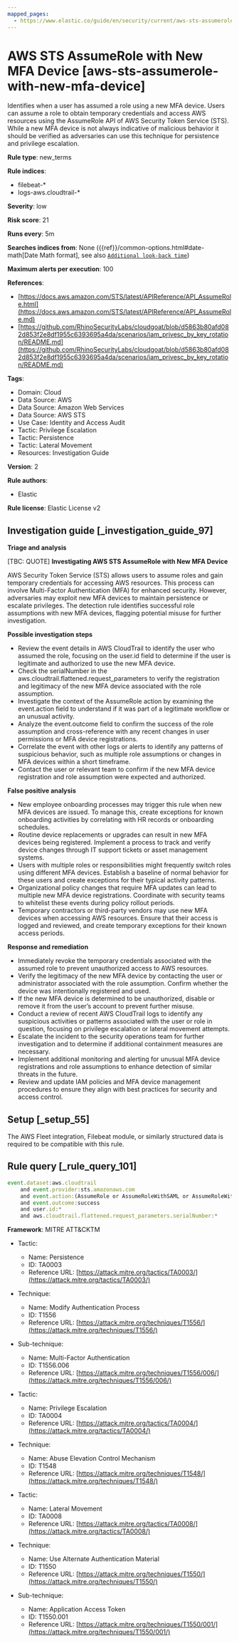```yaml
---
mapped_pages:
  - https://www.elastic.co/guide/en/security/current/aws-sts-assumerole-with-new-mfa-device.html
---
```


# AWS STS AssumeRole with New MFA Device [aws-sts-assumerole-with-new-mfa-device]

Identifies when a user has assumed a role using a new MFA device. Users can assume a role to obtain temporary credentials and access AWS resources using the AssumeRole API of AWS Security Token Service (STS). While a new MFA device is not always indicative of malicious behavior it should be verified as adversaries can use this technique for persistence and privilege escalation.

**Rule type**: new_terms

**Rule indices**:

* filebeat-*
* logs-aws.cloudtrail-*

**Severity**: low

**Risk score**: 21

**Runs every**: 5m

**Searches indices from**: None ({{ref}}/common-options.html#date-math[Date Math format], see also [`Additional look-back time`](docs-content://solutions/security/detect-and-alert/create-detection-rule.md#rule-schedule))

**Maximum alerts per execution**: 100

**References**:

* [https://docs.aws.amazon.com/STS/latest/APIReference/API_AssumeRole.html](https://docs.aws.amazon.com/STS/latest/APIReference/API_AssumeRole.md)
* [https://github.com/RhinoSecurityLabs/cloudgoat/blob/d5863b80afd082d853f2e8df1955c6393695a4da/scenarios/iam_privesc_by_key_rotation/README.md](https://github.com/RhinoSecurityLabs/cloudgoat/blob/d5863b80afd082d853f2e8df1955c6393695a4da/scenarios/iam_privesc_by_key_rotation/README.md)

**Tags**:

* Domain: Cloud
* Data Source: AWS
* Data Source: Amazon Web Services
* Data Source: AWS STS
* Use Case: Identity and Access Audit
* Tactic: Privilege Escalation
* Tactic: Persistence
* Tactic: Lateral Movement
* Resources: Investigation Guide

**Version**: 2

**Rule authors**:

* Elastic

**Rule license**: Elastic License v2

## Investigation guide [_investigation_guide_97]

**Triage and analysis**

[TBC: QUOTE]
**Investigating AWS STS AssumeRole with New MFA Device**

AWS Security Token Service (STS) allows users to assume roles and gain temporary credentials for accessing AWS resources. This process can involve Multi-Factor Authentication (MFA) for enhanced security. However, adversaries may exploit new MFA devices to maintain persistence or escalate privileges. The detection rule identifies successful role assumptions with new MFA devices, flagging potential misuse for further investigation.

**Possible investigation steps**

* Review the event details in AWS CloudTrail to identify the user who assumed the role, focusing on the user.id field to determine if the user is legitimate and authorized to use the new MFA device.
* Check the serialNumber in the aws.cloudtrail.flattened.request_parameters to verify the registration and legitimacy of the new MFA device associated with the role assumption.
* Investigate the context of the AssumeRole action by examining the event.action field to understand if it was part of a legitimate workflow or an unusual activity.
* Analyze the event.outcome field to confirm the success of the role assumption and cross-reference with any recent changes in user permissions or MFA device registrations.
* Correlate the event with other logs or alerts to identify any patterns of suspicious behavior, such as multiple role assumptions or changes in MFA devices within a short timeframe.
* Contact the user or relevant team to confirm if the new MFA device registration and role assumption were expected and authorized.

**False positive analysis**

* New employee onboarding processes may trigger this rule when new MFA devices are issued. To manage this, create exceptions for known onboarding activities by correlating with HR records or onboarding schedules.
* Routine device replacements or upgrades can result in new MFA devices being registered. Implement a process to track and verify device changes through IT support tickets or asset management systems.
* Users with multiple roles or responsibilities might frequently switch roles using different MFA devices. Establish a baseline of normal behavior for these users and create exceptions for their typical activity patterns.
* Organizational policy changes that require MFA updates can lead to multiple new MFA device registrations. Coordinate with security teams to whitelist these events during policy rollout periods.
* Temporary contractors or third-party vendors may use new MFA devices when accessing AWS resources. Ensure that their access is logged and reviewed, and create temporary exceptions for their known access periods.

**Response and remediation**

* Immediately revoke the temporary credentials associated with the assumed role to prevent unauthorized access to AWS resources.
* Verify the legitimacy of the new MFA device by contacting the user or administrator associated with the role assumption. Confirm whether the device was intentionally registered and used.
* If the new MFA device is determined to be unauthorized, disable or remove it from the user’s account to prevent further misuse.
* Conduct a review of recent AWS CloudTrail logs to identify any suspicious activities or patterns associated with the user or role in question, focusing on privilege escalation or lateral movement attempts.
* Escalate the incident to the security operations team for further investigation and to determine if additional containment measures are necessary.
* Implement additional monitoring and alerting for unusual MFA device registrations and role assumptions to enhance detection of similar threats in the future.
* Review and update IAM policies and MFA device management procedures to ensure they align with best practices for security and access control.


## Setup [_setup_55]

The AWS Fleet integration, Filebeat module, or similarly structured data is required to be compatible with this rule.


## Rule query [_rule_query_101]

```js
event.dataset:aws.cloudtrail
    and event.provider:sts.amazonaws.com
    and event.action:(AssumeRole or AssumeRoleWithSAML or AssumeRoleWithWebIdentity)
    and event.outcome:success
    and user.id:*
    and aws.cloudtrail.flattened.request_parameters.serialNumber:*
```

**Framework**: MITRE ATT&CKTM

* Tactic:

    * Name: Persistence
    * ID: TA0003
    * Reference URL: [https://attack.mitre.org/tactics/TA0003/](https://attack.mitre.org/tactics/TA0003/)

* Technique:

    * Name: Modify Authentication Process
    * ID: T1556
    * Reference URL: [https://attack.mitre.org/techniques/T1556/](https://attack.mitre.org/techniques/T1556/)

* Sub-technique:

    * Name: Multi-Factor Authentication
    * ID: T1556.006
    * Reference URL: [https://attack.mitre.org/techniques/T1556/006/](https://attack.mitre.org/techniques/T1556/006/)

* Tactic:

    * Name: Privilege Escalation
    * ID: TA0004
    * Reference URL: [https://attack.mitre.org/tactics/TA0004/](https://attack.mitre.org/tactics/TA0004/)

* Technique:

    * Name: Abuse Elevation Control Mechanism
    * ID: T1548
    * Reference URL: [https://attack.mitre.org/techniques/T1548/](https://attack.mitre.org/techniques/T1548/)

* Tactic:

    * Name: Lateral Movement
    * ID: TA0008
    * Reference URL: [https://attack.mitre.org/tactics/TA0008/](https://attack.mitre.org/tactics/TA0008/)

* Technique:

    * Name: Use Alternate Authentication Material
    * ID: T1550
    * Reference URL: [https://attack.mitre.org/techniques/T1550/](https://attack.mitre.org/techniques/T1550/)

* Sub-technique:

    * Name: Application Access Token
    * ID: T1550.001
    * Reference URL: [https://attack.mitre.org/techniques/T1550/001/](https://attack.mitre.org/techniques/T1550/001/)



